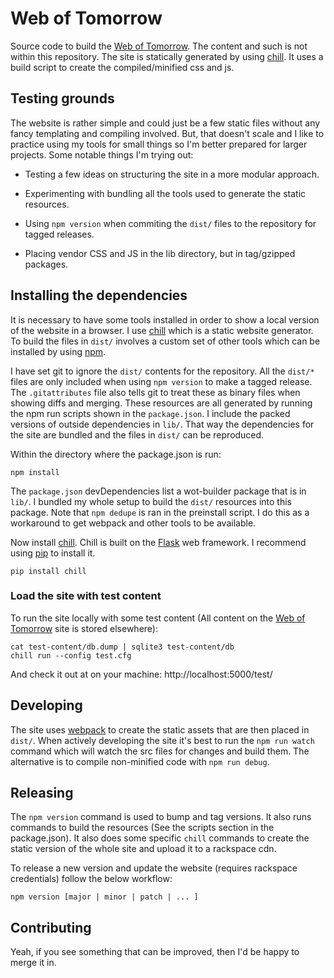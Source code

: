 # Web of Tomorrow

Source code to build the [Web of Tomorrow](http://www.weboftomorrow.com).  The
content and such is not within this repository.  The site is statically
generated by using [chill](https://github.com/jkenlooper/chill).  It uses
a build script to create the compiled/minified css and js.   


## Testing grounds

The website is rather simple and could just be a few static files without any
fancy templating and compiling involved.  But, that doesn't scale and I like to
practice using my tools for small things so I'm better prepared for larger
projects.  Some notable things I'm trying out:

* Testing a few ideas on structuring the site in a more modular approach.

* Experimenting with bundling all the tools used to generate the static
  resources.
  
* Using `npm version` when commiting the `dist/` files to the repository for
  tagged releases.

* Placing vendor CSS and JS in the lib directory, but in tag/gzipped packages.

## Installing the dependencies

It is necessary to have some tools installed in order to show a local version
of the website in a browser.  I use
[chill](https://github.com/jkenlooper/chill) which is a static website
generator.  To build the files in `dist/` involves a custom set of other tools
which can be installed by using [npm](https://www.npmjs.com/).

I have set git to ignore the `dist/` contents for the repository.  All the
`dist/*` files are only included when using `npm version` to make a tagged
release.  The `.gitattributes` file also tells git to treat these as binary
files when showing diffs and merging.  These resources are all generated by
running the npm run scripts shown in the `package.json`. I include the packed
versions of outside dependencies in `lib/`.  That way the dependencies for the
site are bundled and the files in `dist/` can be reproduced.

Within the directory where the package.json is run:

    npm install

The `package.json` devDependencies list a wot-builder package that is in
`lib/`.  I bundled my whole setup to build the `dist/` resources into this
package.  Note that `npm dedupe` is ran in the preinstall script.  I do this as
a workaround to get webpack and other tools to be available.

Now install [chill](https://github.com/jkenlooper/chill).  Chill is built on
the [Flask](http://flask.pocoo.org/) web framework.  I recommend using
[pip](https://pip.pypa.io/en/stable/) to install it.

    pip install chill

### Load the site with test content

To run the site locally with some test content (All content on the
[Web of Tomorrow](http://www.weboftomorrow.com) site is stored elsewhere):

    cat test-content/db.dump | sqlite3 test-content/db
    chill run --config test.cfg

And check it out at on your machine: http://localhost:5000/test/

## Developing

The site uses [webpack](https://webpack.github.io/) to create the static assets
that are then placed in `dist/`.  When actively developing the site it's best
to run the `npm run watch` command which will watch the src files for changes
and build them.  The alternative is to compile non-minified code with `npm run
debug`.


## Releasing

The `npm version` command is used to bump and tag versions. It also runs
commands to build the resources (See the scripts section in the package.json).
It also does some specific `chill` commands to create the static version of the
whole site and upload it to a rackspace cdn.

To release a new version and update the website (requires rackspace
credentials) follow the below workflow:

    npm version [major | minor | patch | ... ]


## Contributing

Yeah, if you see something that can be improved, then I'd be happy to merge it
in.  
